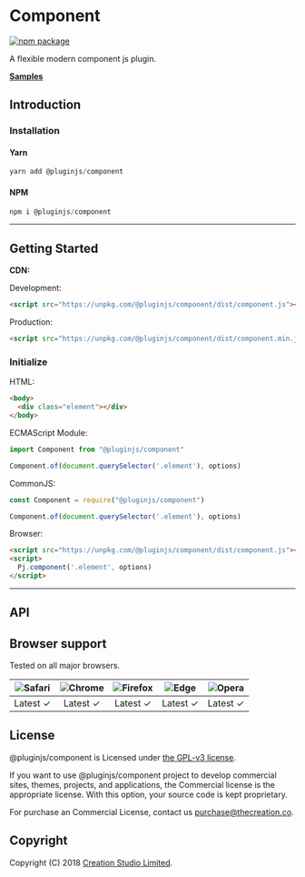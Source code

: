 # Component

[![npm package](https://img.shields.io/npm/v/@pluginjs/component.svg)](https://www.npmjs.com/package/@pluginjs/component)

A flexible modern component js plugin.

**[Samples](https://codesandbox.io/s/github/pluginjs/plugin.js/tree/master/modules/component/samples)**

## Introduction

### Installation

#### Yarn

```javascript
yarn add @pluginjs/component
```

#### NPM

```javascript
npm i @pluginjs/component
```

---

## Getting Started

**CDN:**

Development:

```html
<script src="https://unpkg.com/@pluginjs/component/dist/component.js"></script>
```

Production:

```html
<script src="https://unpkg.com/@pluginjs/component/dist/component.min.js"></script>
```

### Initialize

HTML:

```html
<body>
  <div class="element"></div>
</body>
```

ECMAScript Module:

```javascript
import Component from "@pluginjs/component"

Component.of(document.querySelector('.element'), options)
```

CommonJS:

```javascript
const Component = require("@pluginjs/component")

Component.of(document.querySelector('.element'), options)
```

Browser:

```html
<script src="https://unpkg.com/@pluginjs/component/dist/component.js"></script>
<script>
  Pj.component('.element', options)
</script>
```

---

## API


## Browser support

Tested on all major browsers.

| <img src="https://raw.githubusercontent.com/alrra/browser-logos/master/src/safari/safari_32x32.png" alt="Safari"> | <img src="https://raw.githubusercontent.com/alrra/browser-logos/master/src/chrome/chrome_32x32.png" alt="Chrome"> | <img src="https://raw.githubusercontent.com/alrra/browser-logos/master/src/firefox/firefox_32x32.png" alt="Firefox"> | <img src="https://raw.githubusercontent.com/alrra/browser-logos/master/src/edge/edge_32x32.png" alt="Edge"> | <img src="https://raw.githubusercontent.com/alrra/browser-logos/master/src/opera/opera_32x32.png" alt="Opera"> |
|:--:|:--:|:--:|:--:|:--:|
| Latest ✓ | Latest ✓ | Latest ✓ | Latest ✓ | Latest ✓ |

## License

@pluginjs/component is Licensed under [the GPL-v3 license](LICENSE).

If you want to use @pluginjs/component project to develop commercial sites, themes, projects, and applications, the Commercial license is the appropriate license. With this option, your source code is kept proprietary.

For purchase an Commercial License, contact us purchase@thecreation.co.

## Copyright

Copyright (C) 2018 [Creation Studio Limited](creationstudio.com).
